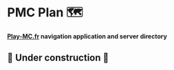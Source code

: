 # PMC Plan 🗺️

**[Play-MC.fr](https://play-mc.fr) navigation application and server directory**

## 🚧 Under construction 🚧